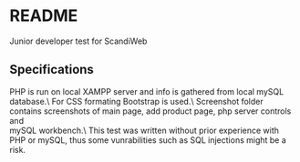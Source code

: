# README #

Junior developer test for ScandiWeb

## Specifications

PHP is run on local XAMPP server and info is gathered from local mySQL database.\\
For CSS formating Bootstrap is used.\\
Screenshot folder contains screenshots of main page, add product page, php server controls and\
mySQL workbench.\\
This test was written without prior experience with PHP or mySQL, thus some vunrabilities such as SQL injections might be a risk.